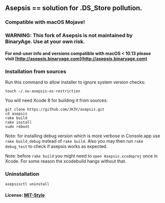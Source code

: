 ## Asepsis == solution for .DS_Store pollution.

### Compatible with macOS Mojave!
### WARNING: This fork of Asepsis is not maintained by BinaryAge. Use at your own risk.

#### For end-user info and versions compatible with macOS < 10.13 please visit [http://asepsis.binaryage.com](http://asepsis.binaryage.com)



### Installation from sources
Run this command to allow installer to ignore system version checks:
```
touch ~/.no-asepsis-os-restriction
```
    
You will need Xcode 8 for building it from sources:
```
git clone https://github.com/JK3Y/asepsis.git
cd asepsis
rake build
rake install
sudo reboot
```

Note: for installing debug version which is more verbose in Console.app use `rake build_debug` instead of `rake build`. Also you may then run `rake debug_test` to check if asepsis works as expected.

Note: before `rake build` you might need to `open Asepsis.xcodeproj` once in Xcode. For some reason the xcodebuild hangs without that.

### Uninstallation

    asepsisctl uninstall

#### License: [MIT-Style](license.txt)

